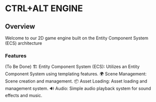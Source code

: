 # CTRL+ALT ENGINE
## Overview
Welcome to our 2D game engine built on the Entity Component System (ECS) architecture
### Features
(To Be Done)
🏗️ Entity Component System (ECS): Utilizes an Entity Component System using templating features.
🌍 Scene Management: Scene creation and management.
📦 Asset Loading: Asset loading and management system.
🔊 Audio: Simple audio playback system for sound effects and music.
